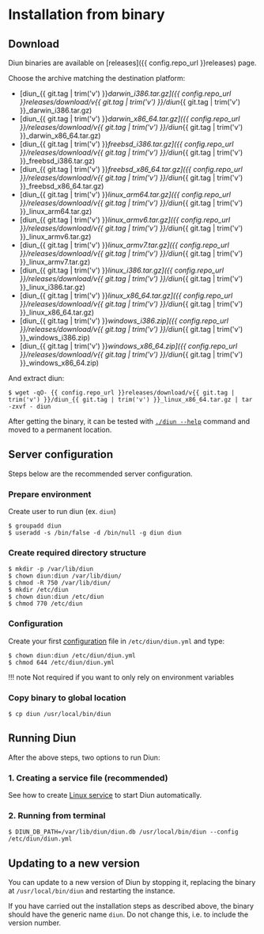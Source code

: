 # Installation from binary

## Download

Diun binaries are available on [releases]({{ config.repo_url }}releases) page.

Choose the archive matching the destination platform:

* [diun_{{ git.tag | trim('v') }}_darwin_i386.tar.gz]({{ config.repo_url }}releases/download/v{{ git.tag | trim('v') }}/diun_{{ git.tag | trim('v') }}_darwin_i386.tar.gz)
* [diun_{{ git.tag | trim('v') }}_darwin_x86_64.tar.gz]({{ config.repo_url }}/releases/download/v{{ git.tag | trim('v') }}/diun_{{ git.tag | trim('v') }}_darwin_x86_64.tar.gz)
* [diun_{{ git.tag | trim('v') }}_freebsd_i386.tar.gz]({{ config.repo_url }}/releases/download/v{{ git.tag | trim('v') }}/diun_{{ git.tag | trim('v') }}_freebsd_i386.tar.gz)
* [diun_{{ git.tag | trim('v') }}_freebsd_x86_64.tar.gz]({{ config.repo_url }}/releases/download/v{{ git.tag | trim('v') }}/diun_{{ git.tag | trim('v') }}_freebsd_x86_64.tar.gz)
* [diun_{{ git.tag | trim('v') }}_linux_arm64.tar.gz]({{ config.repo_url }}/releases/download/v{{ git.tag | trim('v') }}/diun_{{ git.tag | trim('v') }}_linux_arm64.tar.gz)
* [diun_{{ git.tag | trim('v') }}_linux_armv6.tar.gz]({{ config.repo_url }}/releases/download/v{{ git.tag | trim('v') }}/diun_{{ git.tag | trim('v') }}_linux_armv6.tar.gz)
* [diun_{{ git.tag | trim('v') }}_linux_armv7.tar.gz]({{ config.repo_url }}/releases/download/v{{ git.tag | trim('v') }}/diun_{{ git.tag | trim('v') }}_linux_armv7.tar.gz)
* [diun_{{ git.tag | trim('v') }}_linux_i386.tar.gz]({{ config.repo_url }}/releases/download/v{{ git.tag | trim('v') }}/diun_{{ git.tag | trim('v') }}_linux_i386.tar.gz)
* [diun_{{ git.tag | trim('v') }}_linux_x86_64.tar.gz]({{ config.repo_url }}/releases/download/v{{ git.tag | trim('v') }}/diun_{{ git.tag | trim('v') }}_linux_x86_64.tar.gz)
* [diun_{{ git.tag | trim('v') }}_windows_i386.zip]({{ config.repo_url }}/releases/download/v{{ git.tag | trim('v') }}/diun_{{ git.tag | trim('v') }}_windows_i386.zip)
* [diun_{{ git.tag | trim('v') }}_windows_x86_64.zip]({{ config.repo_url }}/releases/download/v{{ git.tag | trim('v') }}/diun_{{ git.tag | trim('v') }}_windows_x86_64.zip)

And extract diun:

```shell
$ wget -qO- {{ config.repo_url }}releases/download/v{{ git.tag | trim('v') }}/diun_{{ git.tag | trim('v') }}_linux_x86_64.tar.gz | tar -zxvf - diun
```

After getting the binary, it can be tested with [`./diun --help`](../get-started.md#diun-cli) command and moved to a permanent location.

## Server configuration

Steps below are the recommended server configuration.

### Prepare environment

Create user to run diun (ex. `diun`)

```shell
$ groupadd diun
$ useradd -s /bin/false -d /bin/null -g diun diun
```

### Create required directory structure

```shell
$ mkdir -p /var/lib/diun
$ chown diun:diun /var/lib/diun/
$ chmod -R 750 /var/lib/diun/
$ mkdir /etc/diun
$ chown diun:diun /etc/diun
$ chmod 770 /etc/diun
```

### Configuration

Create your first [configuration](../config/index.md) file in `/etc/diun/diun.yml` and type:

```shell
$ chown diun:diun /etc/diun/diun.yml
$ chmod 644 /etc/diun/diun.yml
```

!!! note
    Not required if you want to only rely on environment variables

### Copy binary to global location

```shell
$ cp diun /usr/local/bin/diun
```

## Running Diun

After the above steps, two options to run Diun:

### 1. Creating a service file (recommended)

See how to create [Linux service](linux-service.md) to start Diun automatically.

### 2. Running from terminal

```shell
$ DIUN_DB_PATH=/var/lib/diun/diun.db /usr/local/bin/diun --config /etc/diun/diun.yml
```

## Updating to a new version

You can update to a new version of Diun by stopping it, replacing the binary at `/usr/local/bin/diun` and restarting the instance.

If you have carried out the installation steps as described above, the binary should have the generic name `diun`. Do not change this, i.e. to include the version number.
